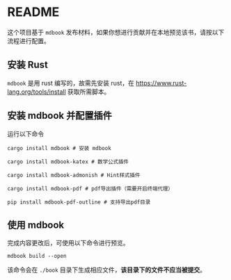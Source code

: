 # README

这个项目基于 `mdbook` 发布材料，如果你想进行贡献并在本地预览该书，请按以下流程进行配置。

## 安装 Rust

`mdbook` 是用 rust 编写的，故需先安装 rust，在 https://www.rust-lang.org/tools/install 获取所需脚本。

## 安装 mdbook 并配置插件

运行以下命令

```shell
cargo install mdbook # 安装 mdbook

cargo install mdbook-katex # 数学公式插件

cargo install mdbook-admonish # Hint样式插件

cargo install mdbook-pdf # pdf导出插件（需要开启终端代理）

pip install mdbook-pdf-outline # 支持导出pdf目录
```

## 使用 mdbook

完成内容更改后，可使用以下命令进行预览。

```shell
mdbook build --open
```

该命令会在 `./book` 目录下生成相应文件，**该目录下的文件不应当被提交**。
